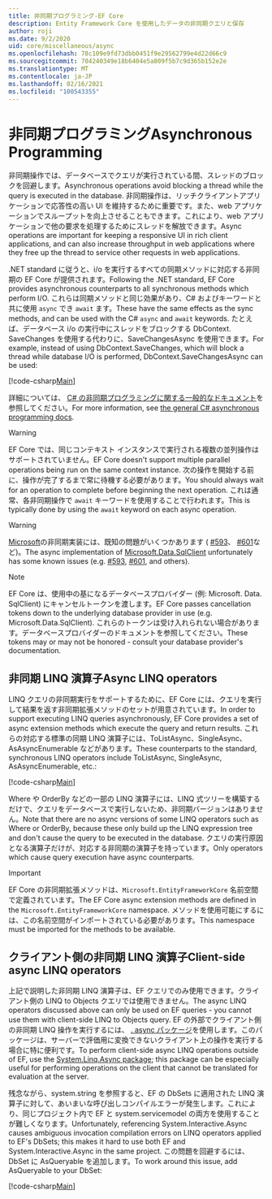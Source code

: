 ```yaml
---
title: 非同期プログラミング-EF Core
description: Entity Framework Core を使用したデータの非同期クエリと保存
author: roji
ms.date: 9/2/2020
uid: core/miscellaneous/async
ms.openlocfilehash: 78c109e9fd73dbb0451f9e29562799e4d22d66c9
ms.sourcegitcommit: 704240349e18b6404e5a809f5b7c9d365b152e2e
ms.translationtype: MT
ms.contentlocale: ja-JP
ms.lasthandoff: 02/16/2021
ms.locfileid: "100543355"
---
```

# <a name="asynchronous-programming"></a><span data-ttu-id="b2fad-103">非同期プログラミング</span><span class="sxs-lookup"><span data-stu-id="b2fad-103">Asynchronous Programming</span></span>

<span data-ttu-id="b2fad-104">非同期操作では、データベースでクエリが実行されている間、スレッドのブロックを回避します。</span><span class="sxs-lookup"><span data-stu-id="b2fad-104">Asynchronous operations avoid blocking a thread while the query is executed in the database.</span></span> <span data-ttu-id="b2fad-105">非同期操作は、リッチクライアントアプリケーションで応答性の高い UI を維持するために重要です。また、web アプリケーションでスループットを向上させることもできます。これにより、web アプリケーションで他の要求を処理するためにスレッドを解放できます。</span><span class="sxs-lookup"><span data-stu-id="b2fad-105">Async operations are important for keeping a responsive UI in rich client applications, and can also increase throughput in web applications where they free up the thread to service other requests in web applications.</span></span>

<span data-ttu-id="b2fad-106">.NET standard に従うと、i/o を実行するすべての同期メソッドに対応する非同期の EF Core が提供されます。</span><span class="sxs-lookup"><span data-stu-id="b2fad-106">Following the .NET standard, EF Core provides asynchronous counterparts to all synchronous methods which perform I/O.</span></span> <span data-ttu-id="b2fad-107">これらは同期メソッドと同じ効果があり、C# およびキーワードと共に使用 `async` でき `await` ます。</span><span class="sxs-lookup"><span data-stu-id="b2fad-107">These have the same effects as the sync methods, and can be used with the C# `async` and `await` keywords.</span></span> <span data-ttu-id="b2fad-108">たとえば、データベース i/o の実行中にスレッドをブロックする DbContext. SaveChanges を使用する代わりに、SaveChangesAsync を使用できます。</span><span class="sxs-lookup"><span data-stu-id="b2fad-108">For example, instead of using DbContext.SaveChanges, which will block a thread while database I/O is performed, DbContext.SaveChangesAsync can be used:</span></span>

[!code-csharp[Main](../../../samples/core/Miscellaneous/Async/Program.cs#SaveChangesAsync)]

<span data-ttu-id="b2fad-109">詳細については、 [C# の非同期プログラミングに関する一般的なドキュメント](/dotnet/csharp/async)を参照してください。</span><span class="sxs-lookup"><span data-stu-id="b2fad-109">For more information, see [the general C# asynchronous programming docs](/dotnet/csharp/async).</span></span>

> [!WARNING]
> <span data-ttu-id="b2fad-110">EF Core では、同じコンテキスト インスタンスで実行される複数の並列操作はサポートされていません。</span><span class="sxs-lookup"><span data-stu-id="b2fad-110">EF Core doesn't support multiple parallel operations being run on the same context instance.</span></span> <span data-ttu-id="b2fad-111">次の操作を開始する前に、操作が完了するまで常に待機する必要があります。</span><span class="sxs-lookup"><span data-stu-id="b2fad-111">You should always wait for an operation to complete before beginning the next operation.</span></span> <span data-ttu-id="b2fad-112">これは通常、各非同期操作で `await` キーワードを使用することで行われます。</span><span class="sxs-lookup"><span data-stu-id="b2fad-112">This is typically done by using the `await` keyword on each async operation.</span></span>

> [!WARNING]
> <span data-ttu-id="b2fad-113">[Microsoft](https://github.com/dotnet/SqlClient)の非同期実装には、既知の問題がいくつかあります ( [#593](https://github.com/dotnet/SqlClient/issues/593)、 [#601](https://github.com/dotnet/SqlClient/issues/601)など)。</span><span class="sxs-lookup"><span data-stu-id="b2fad-113">The async implementation of [Microsoft.Data.SqlClient](https://github.com/dotnet/SqlClient) unfortunately has some known issues (e.g. [#593](https://github.com/dotnet/SqlClient/issues/593), [#601](https://github.com/dotnet/SqlClient/issues/601), and others).</span></span>

> [!NOTE]
> <span data-ttu-id="b2fad-114">EF Core は、使用中の基になるデータベースプロバイダー (例: Microsoft. Data. SqlClient) にキャンセルトークンを渡します。</span><span class="sxs-lookup"><span data-stu-id="b2fad-114">EF Core passes cancellation tokens down to the underlying database provider in use (e.g. Microsoft.Data.SqlClient).</span></span> <span data-ttu-id="b2fad-115">これらのトークンは受け入れられない場合があります。データベースプロバイダーのドキュメントを参照してください。</span><span class="sxs-lookup"><span data-stu-id="b2fad-115">These tokens may or may not be honored - consult your database provider's documentation.</span></span>

## <a name="async-linq-operators"></a><span data-ttu-id="b2fad-116">非同期 LINQ 演算子</span><span class="sxs-lookup"><span data-stu-id="b2fad-116">Async LINQ operators</span></span>

<span data-ttu-id="b2fad-117">LINQ クエリの非同期実行をサポートするために、EF Core には、クエリを実行して結果を返す非同期拡張メソッドのセットが用意されています。</span><span class="sxs-lookup"><span data-stu-id="b2fad-117">In order to support executing LINQ queries asynchronously, EF Core provides a set of async extension methods which execute the query and return results.</span></span> <span data-ttu-id="b2fad-118">これらの対応する標準の同期 LINQ 演算子には、ToListAsync、SingleAsync、AsAsyncEnumerable などがあります。</span><span class="sxs-lookup"><span data-stu-id="b2fad-118">These counterparts to the standard, synchronous LINQ operators include ToListAsync, SingleAsync, AsAsyncEnumerable, etc.:</span></span>

[!code-csharp[Main](../../../samples/core/Miscellaneous/Async/Program.cs#ToListAsync)]

<span data-ttu-id="b2fad-119">Where や OrderBy などの一部の LINQ 演算子には、LINQ 式ツリーを構築するだけで、クエリをデータベースで実行しないため、非同期バージョンはありません。</span><span class="sxs-lookup"><span data-stu-id="b2fad-119">Note that there are no async versions of some LINQ operators such as Where or OrderBy, because these only build up the LINQ expression tree and don't cause the query to be executed in the database.</span></span> <span data-ttu-id="b2fad-120">クエリの実行原因となる演算子だけが、対応する非同期の演算子を持っています。</span><span class="sxs-lookup"><span data-stu-id="b2fad-120">Only operators which cause query execution have async counterparts.</span></span>

> [!IMPORTANT]
> <span data-ttu-id="b2fad-121">EF Core の非同期拡張メソッドは、`Microsoft.EntityFrameworkCore` 名前空間で定義されています。</span><span class="sxs-lookup"><span data-stu-id="b2fad-121">The EF Core async extension methods are defined in the `Microsoft.EntityFrameworkCore` namespace.</span></span> <span data-ttu-id="b2fad-122">メソッドを使用可能にするには、この名前空間がインポートされている必要があります。</span><span class="sxs-lookup"><span data-stu-id="b2fad-122">This namespace must be imported for the methods to be available.</span></span>

## <a name="client-side-async-linq-operators"></a><span data-ttu-id="b2fad-123">クライアント側の非同期 LINQ 演算子</span><span class="sxs-lookup"><span data-stu-id="b2fad-123">Client-side async LINQ operators</span></span>

<span data-ttu-id="b2fad-124">上記で説明した非同期 LINQ 演算子は、EF クエリでのみ使用できます。クライアント側の LINQ to Objects クエリでは使用できません。</span><span class="sxs-lookup"><span data-stu-id="b2fad-124">The async LINQ operators discussed above can only be used on EF queries - you cannot use them with client-side LINQ to Objects query.</span></span> <span data-ttu-id="b2fad-125">EF の外部でクライアント側の非同期 LINQ 操作を実行するには、 [. async パッケージ](https://www.nuget.org/packages/System.Linq.Async)を使用します。このパッケージは、サーバーで評価用に変換できないクライアント上の操作を実行する場合に特に便利です。</span><span class="sxs-lookup"><span data-stu-id="b2fad-125">To perform client-side async LINQ operations outside of EF, use the [System.Linq.Async package](https://www.nuget.org/packages/System.Linq.Async); this package can be especially useful for performing operations on the client that cannot be translated for evaluation at the server.</span></span>

<span data-ttu-id="b2fad-126">残念ながら、system.string を参照すると、EF の DbSets に適用された LINQ 演算子に対して、あいまいな呼び出しコンパイルエラーが発生します。これにより、同じプロジェクト内で EF と system.servicemodel の両方を使用することが難しくなります。</span><span class="sxs-lookup"><span data-stu-id="b2fad-126">Unfortunately, referencing System.Interactive.Async causes ambiguous invocation compilation errors on LINQ operators applied to EF's DbSets; this makes it hard to use both EF and System.Interactive.Async in the same project.</span></span> <span data-ttu-id="b2fad-127">この問題を回避するには、DbSet に AsQueryable を追加します。</span><span class="sxs-lookup"><span data-stu-id="b2fad-127">To work around this issue, add AsQueryable to your DbSet:</span></span>

[!code-csharp[Main](../../../samples/core/Miscellaneous/AsyncWithSystemInteractive/Program.cs#SystemInteractiveAsync)]
